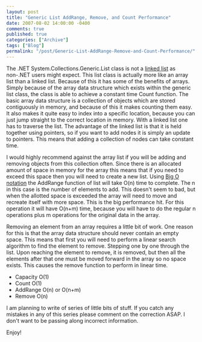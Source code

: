 ```yaml
---
layout: post
title: "Generic List AddRange, Remove, and Count Performance"
date: 2007-08-02 14:00:00 -0400
comments: true
published: true
categories: ["Archive"]
tags: ["Blog"]
permalink: "/post/Generic-List-AddRange-Remove-and-Count-Performance/"
---
```

<!-- more -->



<p>The .NET System.Collections.Generic.List class is not a <a href="http://en.wikipedia.org/wiki/Linked_list">linked list</a> as non-.NET users might expect. This list class is actually more like an array list than a linked list. Because of this it has some of the benefits of arrays. Simply because of the array data structure which exists within the generic list class, the class is able to achieve a constant time Count function. The basic array data structure is a collection of objects which are stored contiguously in memory, and because of this it makes counting them easy. It also makes it quite easy to index into a specific location, because you can just jump straight to the correct location in memory. With a linked list one has to traverse the list. The advantage of the linked list is that it is held together using pointers, so if you want to add nodes it is simply an update to pointers. This means that adding a collection of nodes can take constant time.</p>
<p>I would highly recommend against the array list if you will be adding and removing objects from this collection often. Since there is an allocated amount of space in memory for the array this means that if you need to exceed this space then you will need to create a new list. Using <a href="http://en.wikipedia.org/wiki/Big_O_notation">Big O notation</a> the AddRange function of list will take O(n) time to complete. The n in this case is the number of elements to add. This doesn't seem to bad, but when the allotted space is exceeded the array will need to move and recreate itself with more space. This is the big performance hit. For this operation it will have O(n+m) time, because you will have to do the regular n operations plus m operations for the original data in the array.</p>
<p>Removing an element from an array requires a little bit of work. One reason for this is that the array data structure should never contain an empty space. This means that first you will need to perform a linear search algorithm to find the element to remove. Stepping one by one through the list. Upon reaching the element to remove, it is removed, but then all the elements after that one must be moved forward in the array so no space exists. This causes the remove function to perform in linear time.</p>
<ul>
<li>Capacity O(1)</li>
<li>Count O(1)</li>
<li>AddRange O(n) or O(n+m)</li>
<li>Remove O(n) </li>
</ul>
<p>I am planning to write of series of little bits of stuff. If you catch any mistakes in any of this series please comment on the correction ASAP. I don't want to be passing along incorrect information.</p>
<p>Enjoy!&nbsp;</p>
